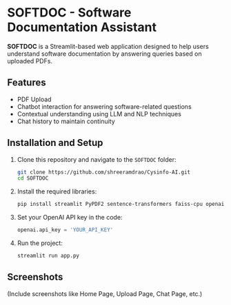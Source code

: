 
# SOFTDOC - Software Documentation Assistant

**SOFTDOC** is a Streamlit-based web application designed to help users understand software documentation by answering queries based on uploaded PDFs.

## Features

- PDF Upload
- Chatbot interaction for answering software-related questions
- Contextual understanding using LLM and NLP techniques
- Chat history to maintain continuity

## Installation and Setup

1. Clone this repository and navigate to the `SOFTDOC` folder:
   ```bash
   git clone https://github.com/shreeramdrao/Cysinfo-AI.git
   cd SOFTDOC
   ```
2. Install the required libraries:
   ```bash
   pip install streamlit PyPDF2 sentence-transformers faiss-cpu openai
   ```
3. Set your OpenAI API key in the code:
   ```python
   openai.api_key = 'YOUR_API_KEY'
   ```
4. Run the project:
   ```bash
   streamlit run app.py
   ```

## Screenshots

(Include screenshots like Home Page, Upload Page, Chat Page, etc.)
